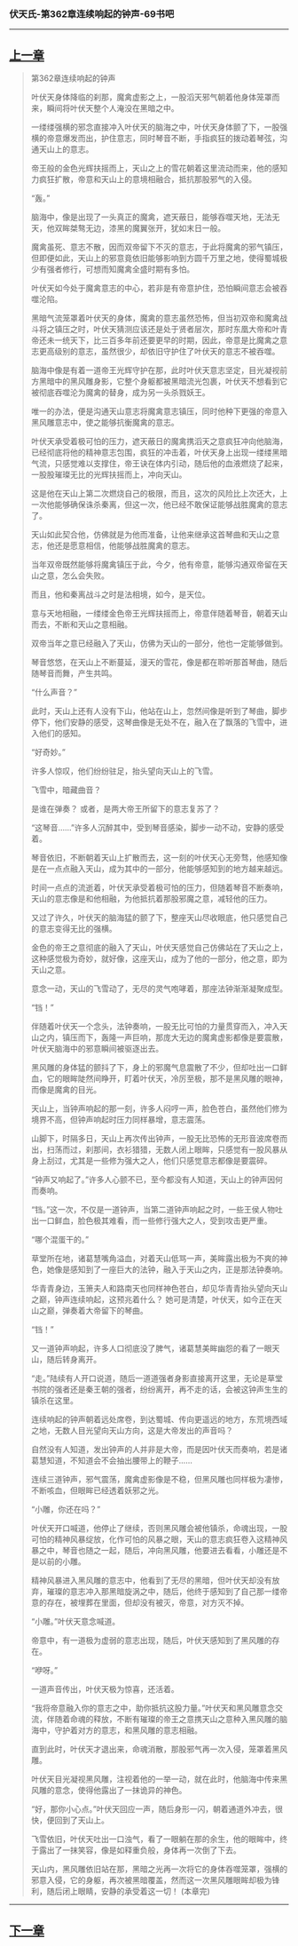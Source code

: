 ### 伏天氏-第362章连续响起的钟声-69书吧

--------
[上一章](./5f660814f98ce2a329f7519b36ac5ede.md)
--------


>
>
>
>第362章连续响起的钟声
>
>叶伏天身体降临的刹那，魔禽虚影之上，一股滔天邪气朝着他身体笼罩而来，瞬间将叶伏天整个人淹没在黑暗之中。
>
>一缕缕强横的邪念直接冲入叶伏天的脑海之中，叶伏天身体颤了下，一股强横的帝意爆发而出，护住意志，同时琴音不断，手指疯狂的拨动着琴弦，沟通天山上的意志。
>
>帝王般的金色光辉扶摇而上，天山之上的雪花朝着这里流动而来，他的感知力疯狂扩散，帝意和天山上的意境相融合，抵抗那股邪气的入侵。
>
>“轰。”
>
>脑海中，像是出现了一头真正的魔禽，遮天蔽日，能够吞噬天地，无法无天，他双眸桀骜无边，漆黑的魔翼张开，犹如末日一般。
>
>魔禽虽死、意志不散，因而双帝留下不灭的意志，于此将魔禽的邪气镇压，但即便如此，天山上的邪意竟依旧能够影响到方圆千万里之地，使得蜀城极少有强者修行，可想而知魔禽全盛时期有多怕。
>
>叶伏天如今处于魔禽意志的中心，若非是有帝意护住，恐怕瞬间意志会被吞噬沦陷。
>
>黑暗气流笼罩着叶伏天的身体，魔禽的意志虽然恐怖，但当初双帝和魔禽战斗将之镇压之时，叶伏天猜测应该还是处于贤者层次，那时东凰大帝和叶青帝还未一统天下，比三百多年前还要更早的时期，因此，帝意是比魔禽之意志更高级别的意志，虽然很少，却依旧守护住了叶伏天的意志不被吞噬。
>
>脑海中像是有着一道帝王光辉守护在那，此时叶伏天意志坚定，目光凝视前方黑暗中的黑风雕身影，它整个身躯都被黑暗流光包裹，叶伏天不想看到它被彻底吞噬沦为魔禽的替身，成为另一头杀戮妖王。
>
>唯一的办法，便是沟通天山意志将魔禽意志镇压，同时他种下更强的帝意入黑风雕意志中，使之能够抗衡魔禽的意志。
>
>叶伏天承受着极可怕的压力，遮天蔽日的魔禽携滔天之意疯狂冲向他脑海，已经彻底将他的精神意志包围，疯狂的冲击着，叶伏天身上出现一缕缕黑暗气流，只感觉难以支撑住，帝王诀在体内引动，随后他的血液燃烧了起来，一股股璀璨无比的光辉扶摇而上，冲向天山。
>
>这是他在天山上第二次燃烧自己的极限，而且，这次的风险比上次还大，上一次他能够确保诛杀秦离，但这一次，他已经不敢保证能够战胜魔禽的意志了。
>
>天山如此契合他，仿佛就是为他而准备，让他来继承这首琴曲和天山之意志，他还是愿意相信，他能够战胜魔禽的意志。
>
>当年双帝既然能够将魔禽镇压于此，今夕，他有帝意，能够沟通双帝留在天山之意，怎么会失败。
>
>而且，他和秦离战斗之时是法相境，如今，是天位。
>
>意与天地相融，一缕缕金色帝王光辉扶摇而上，帝意伴随着琴音，朝着天山而去，不断和天山之意相融。
>
>双帝当年之意已经融入了天山，仿佛为天山的一部分，他也一定能够做到。
>
>琴音悠悠，在天山上不断蔓延，漫天的雪花，像是都在聆听那首琴曲，随后随琴音而舞，产生共鸣。
>
>“什么声音？”
>
>此时，天山上还有人没有下山，他站在山上，忽然间像是听到了琴曲，脚步停下，他们安静的感受，这琴曲像是无处不在，融入在了飘落的飞雪中，进入他们的感知。
>
>“好奇妙。”
>
>许多人惊叹，他们纷纷驻足，抬头望向天山上的飞雪。
>
>飞雪中，暗藏曲音？
>
>是谁在弹奏？
>或者，是两大帝王所留下的意志复苏了？
>
>“这琴音……”许多人沉醉其中，受到琴音感染，脚步一动不动，安静的感受着。
>
>琴音依旧，不断朝着天山上扩散而去，这一刻的叶伏天心无旁骛，他感知像是在一点点融入天山，成为其中的一部分，他能够感知到的地方越来越远。
>
>时间一点点的流逝着，叶伏天承受着极可怕的压力，但随着琴音不断奏响，天山的意志像是和他相融，为他抵抗着那股邪魔之意，减轻他的压力。
>
>又过了许久，叶伏天的脑海猛的颤了下，整座天山尽收眼底，他只感觉自己的意志变得无比的强横。
>
>金色的帝王之意彻底的融入了天山，叶伏天感觉自己仿佛站在了天山之上，这种感觉极为奇妙，就好像，这座天山，成为了他的一部分，他之意，即为天山之意。
>
>意念一动，天山的飞雪动了，无尽的灵气咆哮着，那座法钟渐渐凝聚成型。
>
>“铛！”
>
>伴随着叶伏天一个念头，法钟奏响，一股无比可怕的力量贯穿而入，冲入天山之内，镇压而下，轰隆一声巨响，那庞大无边的魔禽虚影都像是要震散，叶伏天脑海中的邪意瞬间被驱逐出去。
>
>黑风雕的身体猛的颤抖了下，身上的邪魔气息震散了不少，但却吐出一口鲜血，它的眼眸陡然间睁开，盯着叶伏天，冷厉至极，那不是黑风雕的眼神，而像是魔禽的目光。
>
>天山上，当钟声响起的那一刻，许多人闷哼一声，脸色苍白，虽然他们修为境界不高，但钟声响起时压力同样暴增，意志震荡。
>
>山脚下，时隔多日，天山上再次传出钟声，一股无比恐怖的无形音波席卷而出，扫荡而过，刹那间，衣衫猎猎，无数人闭上眼眸，只感觉有一股风暴从身上刮过，尤其是一些修为强大之人，他们只感觉意志都像是要震碎。
>
>“钟声又响起了。”许多人心颤不已，至今都没有人知道，天山上的钟声因何而奏响。
>
>“铛。”这一次，不仅是一道钟声，当第二道钟声响起之时，一些王侯人物吐出一口鲜血，脸色极其难看，而一些修行强大之人，受到攻击更严重。
>
>“哪个混蛋干的。”
>
>草堂所在地，诸葛慧嘴角溢血，对着天山低骂一声，美眸露出极为不爽的神色，她像是感知到了一座巨大的法钟，融入于天山之内，正是那法钟奏响。
>
>华青青身边，玉箫夫人和路南天也同样神色苍白，却见华青青抬头望向天山之巅，钟声连续响起，这预兆着什么？
>她可是清楚，叶伏天，如今正在天山之巅，弹奏着大帝留下的琴曲。
>
>“铛！”
>
>又一道钟声响起，许多人口彻底没了脾气，诸葛慧美眸幽怨的看了一眼天山，随后转身离开。
>
>“走。”陆续有人开口说道，随后一道道强者身影直接离开这里，无论是草堂书院的强者还是秦王朝的强者，纷纷离开，再不走的话，会被这钟声生生的镇杀在这里。
>
>连续响起的钟声朝着远处席卷，到达蜀城、传向更遥远的地方，东荒境西域之地，无数人目光望向天山方向，这是大帝发出的声音吗？
>
>自然没有人知道，发出钟声的人并非是大帝，而是因叶伏天而奏响，若是诸葛慧知道，不知道会不会抽出腰带上的鞭子……
>
>连续三道钟声，邪气震荡，魔禽虚影像是不稳，但黑风雕也同样极为凄惨，不断咳血，但眼眸已经透着妖邪之光。
>
>“小雕，你还在吗？”
>
>叶伏天开口喊道，他停止了继续，否则黑风雕会被他镇杀，命魂出现，一股可怕的精神风暴绽放，化作可怕的风暴之眼，天山的意志疯狂卷入这精神风暴之中，琴音也随之一起，随后，冲向黑风雕，他要进去看看，小雕还是不是以前的小雕。
>
>精神风暴进入黑风雕的意志中，他看到了无尽的黑暗，但叶伏天却没有放弃，璀璨的意志冲入那黑暗旋涡之中，随后，他终于感知到了自己那一缕帝意的存在，被埋葬在里面，但却没有被灭，帝意，对方灭不掉。
>
>“小雕。”叶伏天意念喊道。
>
>帝意中，有一道极为虚弱的意志出现，随后，叶伏天感知到了黑风雕的存在。
>
>“咿呀。”
>
>一道声音传出，叶伏天极为惊喜，还活着。
>
>“我将帝意融入你的意志之中，助你抵抗这股力量。”叶伏天和黑风雕意念交流，伴随着命魂的释放，不断有璀璨的帝王之意携天山之意种入黑风雕的脑海中，守护着对方的意志，和黑风雕的意志相融。
>
>直到此时，叶伏天才退出来，命魂消散，那股邪气再一次入侵，笼罩着黑风雕。
>
>叶伏天目光凝视黑风雕，注视着他的一举一动，就在此时，他脑海中传来黑风雕的意念，使得他露出了一抹诡异的神色。
>
>“好，那你小心点。”叶伏天回应一声，随后身形一闪，朝着通道外冲去，很快，便回到了天山上。
>
>飞雪依旧，叶伏天吐出一口浊气，看了一眼躺在那的余生，他的眼眸中，终于露出了一抹笑容，像是如释重负般，身体再一次倒了下去。
>
>天山内，黑风雕依旧站在那，黑暗之光再一次将它的身体吞噬笼罩，强横的邪意入侵，它的身躯，再次被黑暗覆盖，然而这一次黑风雕眼眸却极为锋利，随后闭上眼睛，安静的承受着这一切！
>(本章完)
>
>

--------
[下一章](./d2f2675519b16dba296a1c02a8c54283.md)
--------
